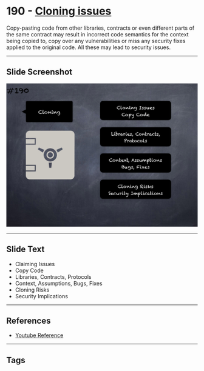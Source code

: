 # 190 - [Cloning issues](Cloning%20issues.md)
Copy-pasting code from other libraries, contracts or even different parts of the same contract may result in incorrect code semantics for the context being copied to, copy over any vulnerabilities or miss any security fixes applied to the original code. All these may lead to security issues.
___
## Slide Screenshot
![0190.png](../../images/5.%20Pitfalls%20and%20Best%20Practices%20201/190.png)
___
## Slide Text
- Claiming Issues
- Copy Code
- Libraries, Contracts, Protocols
- Context, Assumptions, Bugs, Fixes
- Cloning Risks
- Security Implications
___
## References
- [Youtube Reference](https://youtu.be/QSsfkmcdbPw?t=526)
___
## Tags